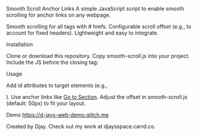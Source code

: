 Smooth Scroll Anchor Links
A simple JavaScript script to enable smooth scrolling for anchor links on any webpage.


Smooth scrolling for all <a> tags with # hrefs.
Configurable scroll offset (e.g., to account for fixed headers).
Lightweight and easy to integrate.

Installation

Clone or download this repository.
Copy smooth-scroll.js into your project.
Include the JS before the closing </body> tag:<script src="smooth-scroll.js"></script>



Usage

Add id attributes to target elements (e.g., <section id="section1">).
Use anchor links like <a href="#section1">Go to Section</a>.
Adjust the offset in smooth-scroll.js (default: 50px) to fit your layout.

Demo
https://d-jays-web-demo.glitch.me


Created by Djay. Check out my work at djaysspace.carrd.co.
